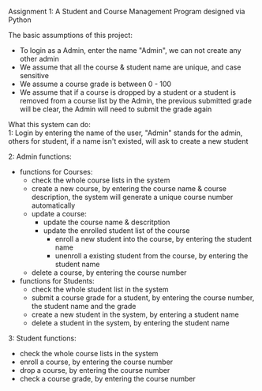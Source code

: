 Assignment 1: A Student and Course Management Program designed via Python  

The basic assumptions of this project:  
- To login as a Admin, enter the name "Admin", we can not create any other admin  
- We assume that all the course & student name are unique, and case sensitive  
- We assume a course grade is between 0 - 100
- We assume that if a course is dropped by a student or a student is removed from a course list by the Admin, the previous submitted grade will be clear, the Admin will need to submit the grade again  

What this system can do:   
1: Login by entering the name of the user, "Admin" stands for the admin, others for student, if a name isn't existed, will ask to create a new student  

2: Admin functions:  
  - functions for Courses:  
    - check the whole course lists in the system  
    - create a new course, by entering the course name & course description, the system will generate a unique course number automatically  
    - update a course:  
      - update the course name & descritption  
      - update the enrolled student list of the course  
        - enroll a new student into the course, by entering the student name  
        - unenroll a existing student from the course, by entering the student name  
    - delete a course, by entering the course number  
  - functions for Students:  
    - check the whole student list in the system  
    - submit a course grade for a student, by entering the course number, the student name and the grade  
    - create a new student in the system, by entering a student name  
    - delete a student in the system, by entering the student name  

3: Student functions:
  - check the whole course lists in the system  
  - enroll a course, by entering the course number  
  - drop a course, by entering the course number
  - check a course grade, by entering the course number
